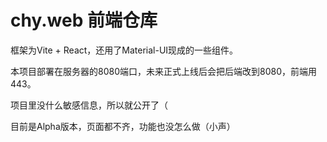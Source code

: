 # chy.web 前端仓库

框架为Vite + React，还用了Material-UI现成的一些组件。

本项目部署在服务器的8080端口，未来正式上线后会把后端改到8080，前端用443。

项目里没什么敏感信息，所以就公开了（

目前是Alpha版本，页面都不齐，功能也没怎么做（小声）